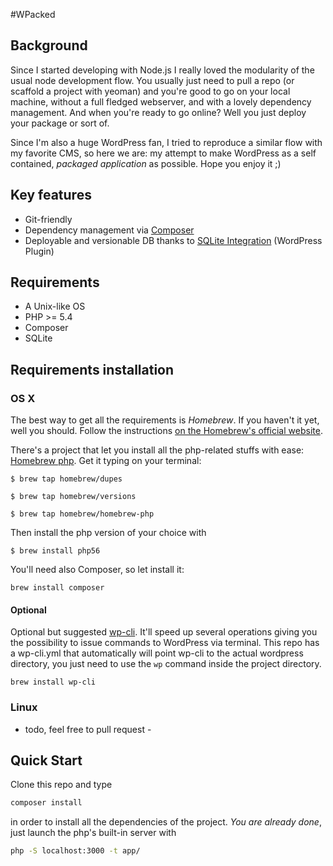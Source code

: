 #WPacked

## Background

Since I started developing with Node.js I really loved the modularity of the usual node development flow. You usually just need to pull a repo (or scaffold a project with yeoman) and you're good to go on your local machine, without a full fledged webserver, and with a lovely dependency management. And when you're ready to go online? Well you just deploy your package or sort of. 

Since I'm also a huge WordPress fan, I tried to reproduce a similar flow with my favorite CMS, so here we are: my attempt to make WordPress as a self contained, _packaged application_ as possible. Hope you enjoy it ;)

## Key features

* Git-friendly
* Dependency management via [Composer](https://getcomposer.org/)
* Deployable and versionable DB thanks to [SQLite Integration](https://wordpress.org/plugins/sqlite-integration/) (WordPress Plugin)

## Requirements

* A Unix-like OS
* PHP >= 5.4
* Composer
* SQLite

## Requirements installation

### OS X 

The best way to get all the requirements is _Homebrew_. 
If you haven't it yet, well you should. Follow the instructions [on the Homebrew's official website](http://brew.sh/).

There's a project that let you install all the php-related stuffs with ease: [Homebrew php](https://github.com/Homebrew/homebrew-php). Get it typing on your terminal:

`$ brew tap homebrew/dupes`

`$ brew tap homebrew/versions`

`$ brew tap homebrew/homebrew-php`

Then install the php version of your choice with

`$ brew install php56`

You'll need also Composer, so let install it:

`brew install composer`

#### Optional

Optional but suggested [wp-cli](https://github.com/wp-cli/wp-cli). It'll speed up several operations giving you the possibility to issue commands to WordPress via terminal.
This repo has a wp-cli.yml that automatically will point wp-cli to the actual wordpress directory, you just need to use the `wp` command inside the project directory.

`brew install wp-cli`

### Linux

- todo, feel free to pull request -

## Quick Start

Clone this repo and type 

```bash
composer install
```

in order to install all the dependencies of the project. *You are already done*, just launch the php's built-in server with

```bash
php -S localhost:3000 -t app/
```
